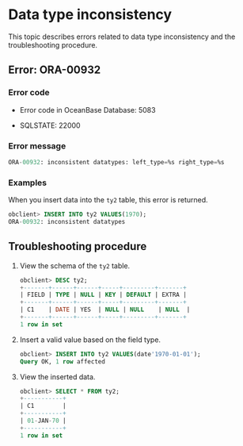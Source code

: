 # Data type inconsistency

This topic describes errors related to data type inconsistency and the troubleshooting procedure.

## Error: ORA-00932

### Error code

* Error code in OceanBase Database: 5083

* SQLSTATE: 22000

### Error message

```sql
ORA-00932: inconsistent datatypes: left_type=%s right_type=%s
```

### Examples

When you insert data into the `ty2` table, this error is returned.

```sql
obclient> INSERT INTO ty2 VALUES(1970);
ORA-00932: inconsistent datatypes
```

## Troubleshooting procedure

1. View the schema of the `ty2` table.

   ```sql
   obclient> DESC ty2;
   +-------+------+------+-----+---------+-------+
   | FIELD | TYPE | NULL | KEY | DEFAULT | EXTRA |
   +-------+------+------+-----+---------+-------+
   | C1    | DATE | YES  | NULL | NULL    | NULL  |
   +-------+------+------+-----+---------+-------+
   1 row in set
   ```

2. Insert a valid value based on the field type.

   ```sql
   obclient> INSERT INTO ty2 VALUES(date'1970-01-01');
   Query OK, 1 row affected
   ```

3. View the inserted data.

   ```sql
   obclient> SELECT * FROM ty2;
   +-----------+
   | C1        |
   +-----------+
   | 01-JAN-70 |
   +-----------+
   1 row in set
   ```
